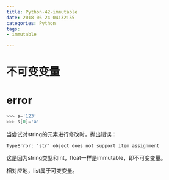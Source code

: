 ```yaml
---
title: Python-42-immutable
date: 2018-06-24 04:32:55
categories: Python
tags:
- immutable

---
```


# 不可变变量

# error

```python
>>> s='123'
>>> s[0]='a'
```

当尝试对string的元素进行修改时，抛出错误：

```
TypeError: 'str' object does not support item assignment
```

这是因为string类型和Int，float一样是immutable，即不可变变量。

相对应地，list属于可变变量。